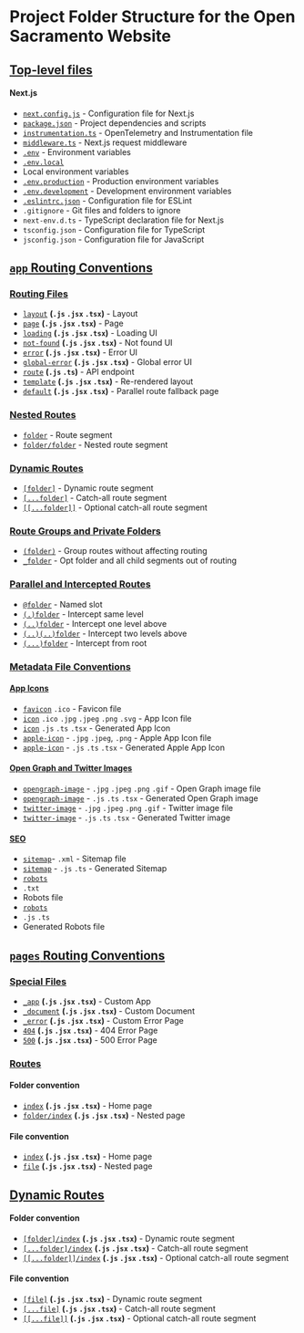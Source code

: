 # Project Folder Structure for the Open Sacramento Website

## [Top-level files](https://nextjs.org/docs/getting-started/project-structure#top-level-files)

#### Next.js
- [`next.config.js`](https://nextjs.org/docs/app/api-reference/next-config-js) - Configuration file for Next.js
- [`package.json`](https://nextjs.org/docs/getting-started/installation#manual-installation) - Project dependencies and scripts
- [`instrumentation.ts`](https://nextjs.org/docs/app/building-your-application/optimizing/instrumentation) - OpenTelemetry and Instrumentation file
- [`middleware.ts`](https://nextjs.org/docs/app/building-your-application/routing/middleware) - Next.js request middleware
- [`.env`](https://nextjs.org/docs/app/building-your-application/configuring/environment-variables) - Environment variables
- [`.env.local`](https://nextjs.org/docs/app/building-your-application/configuring/environment-variables)
- Local environment variables
- [`.env.production`](https://nextjs.org/docs/app/building-your-application/configuring/environment-variables) - Production environment variables
- [`.env.development`](https://nextjs.org/docs/app/building-your-application/configuring/environment-variables) - Development environment variables
- [`.eslintrc.json`](https://nextjs.org/docs/app/building-your-application/configuring/eslint) - Configuration file for ESLint
- `.gitignore` - Git files and folders to ignore
- `next-env.d.ts` - TypeScript declaration file for Next.js
- `tsconfig.json` - Configuration file for TypeScript
- `jsconfig.json` - Configuration file for JavaScript

## [`app` Routing Conventions](https://nextjs.org/docs/getting-started/project-structure#app-routing-conventions)

### [Routing Files](https://nextjs.org/docs/getting-started/project-structure#routing-files)

- [`layout`](https://nextjs.org/docs/app/api-reference/file-conventions/layout) **(`.js` `.jsx` `.tsx`)** - Layout
- [`page`](https://nextjs.org/docs/app/api-reference/file-conventions/page) **(`.js` `.jsx` `.tsx`)** - Page
- [`loading`](https://nextjs.org/docs/app/api-reference/file-conventions/loading) **(`.js` `.jsx` `.tsx`)** - Loading UI
- [`not-found`](https://nextjs.org/docs/app/api-reference/file-conventions/not-found) **(`.js` `.jsx` `.tsx`)** - Not found UI
- [`error`](https://nextjs.org/docs/app/api-reference/file-conventions/error) **(`.js` `.jsx` `.tsx`)** - Error UI
- [`global-error`](https://nextjs.org/docs/app/api-reference/file-conventions/error#global-errorjs) **(`.js` `.jsx` `.tsx`)** - Global error UI
- [`route`](https://nextjs.org/docs/app/api-reference/file-conventions/route) **(`.js` `.ts`)** - API endpoint
- [`template`](https://nextjs.org/docs/app/api-reference/file-conventions/template) **(`.js` `.jsx` `.tsx`)** - Re-rendered layout
- [`default`](https://nextjs.org/docs/app/api-reference/file-conventions/default) **(`.js` `.jsx` `.tsx`)** - Parallel route fallback page

### [Nested Routes](https://nextjs.org/docs/getting-started/project-structure#nested-routes)

- [`folder`](https://nextjs.org/docs/app/building-your-application/routing#route-segments) - Route segment
- [`folder/folder`](https://nextjs.org/docs/app/building-your-application/routing#nested-routes) - Nested route segment

### [Dynamic Routes](https://nextjs.org/docs/getting-started/project-structure#dynamic-routes)

- [`[folder]`](https://nextjs.org/docs/app/building-your-application/routing/dynamic-routes#convention) - Dynamic route segment
- [`[...folder]`](https://nextjs.org/docs/app/building-your-application/routing/dynamic-routes#catch-all-segments) - Catch-all route segment
- [`[[...folder]]`](https://nextjs.org/docs/app/building-your-application/routing/dynamic-routes#optional-catch-all-segments) - Optional catch-all route segment

### [Route Groups and Private Folders](https://nextjs.org/docs/getting-started/project-structure#route-groups-and-private-folders)

- [`(folder)`](https://nextjs.org/docs/app/building-your-application/routing/route-groups#convention) - Group routes without affecting routing
- [`_folder`](https://nextjs.org/docs/app/building-your-application/routing/colocation#private-folders) - Opt folder and all child segments out of routing

### [Parallel and Intercepted Routes](https://nextjs.org/docs/getting-started/project-structure#parallel-and-intercepted-routes)

- [`@folder`](https://nextjs.org/docs/app/building-your-application/routing/parallel-routes#convention) - Named slot
- [`(.)folder`](https://nextjs.org/docs/app/building-your-application/routing/intercepting-routes#convention) - Intercept same level
- [`(..)folder`](https://nextjs.org/docs/app/building-your-application/routing/intercepting-routes#convention) - Intercept one level above
- [`(..)(..)folder`](https://nextjs.org/docs/app/building-your-application/routing/intercepting-routes#convention) - Intercept two levels above
- [`(...)folder`](https://nextjs.org/docs/app/building-your-application/routing/intercepting-routes#convention) - Intercept from root

### [Metadata File Conventions](https://nextjs.org/docs/getting-started/project-structure#metadata-file-conventions)

#### [App Icons](https://nextjs.org/docs/getting-started/project-structure#app-icons)

- [`favicon`](https://nextjs.org/docs/app/api-reference/file-conventions/metadata/app-icons#favicon) `.ico` - Favicon file
- [`icon`](https://nextjs.org/docs/app/api-reference/file-conventions/metadata/app-icons#icon) `.ico` `.jpg` `.jpeg` `.png` `.svg` - App Icon file
- [`icon`](https://nextjs.org/docs/app/api-reference/file-conventions/metadata/app-icons#generate-icons-using-code-js-ts-tsx) `.js` `.ts` `.tsx` - Generated App Icon
- [`apple-icon`](https://nextjs.org/docs/app/api-reference/file-conventions/metadata/app-icons#apple-icon) - `.jpg` `.jpeg`, `.png` - Apple App Icon file
- [`apple-icon`](https://nextjs.org/docs/app/api-reference/file-conventions/metadata/app-icons#generate-icons-using-code-js-ts-tsx) - `.js` `.ts` `.tsx` - Generated Apple App Icon

#### [Open Graph and Twitter Images](https://nextjs.org/docs/getting-started/project-structure#open-graph-and-twitter-images)

- [`opengraph-image`](https://nextjs.org/docs/app/api-reference/file-conventions/metadata/opengraph-image#opengraph-image) - `.jpg` `.jpeg` `.png` `.gif` - Open Graph image file
- [`opengraph-image`](https://nextjs.org/docs/app/api-reference/file-conventions/metadata/opengraph-image#generate-images-using-code-js-ts-tsx) - `.js` `.ts` `.tsx` - Generated Open Graph image
- [`twitter-image`](https://nextjs.org/docs/app/api-reference/file-conventions/metadata/opengraph-image#twitter-image) - `.jpg` `.jpeg` `.png` `.gif` - Twitter image file
- [`twitter-image`](https://nextjs.org/docs/app/api-reference/file-conventions/metadata/opengraph-image#generate-images-using-code-js-ts-tsx) - `.js` `.ts` `.tsx` - Generated Twitter image

#### [SEO](https://nextjs.org/docs/getting-started/project-structure#seo)

- [`sitemap`](https://nextjs.org/docs/app/api-reference/file-conventions/metadata/sitemap#static-sitemapxml)- `.xml` - Sitemap file
- [`sitemap`](https://nextjs.org/docs/app/api-reference/file-conventions/metadata/sitemap#generate-a-sitemap) - `.js` `.ts` - Generated Sitemap
- [`robots`](https://nextjs.org/docs/app/api-reference/file-conventions/metadata/robots#static-robotstxt)
- `.txt`
- Robots file
- [`robots`](https://nextjs.org/docs/app/api-reference/file-conventions/metadata/robots#generate-a-robots-file)
- `.js` `.ts`
- Generated Robots file

## [`pages` Routing Conventions](https://nextjs.org/docs/getting-started/project-structure#pages-routing-conventions)

### [Special Files](https://nextjs.org/docs/getting-started/project-structure#special-files)

- [`_app`](https://nextjs.org/docs/pages/building-your-application/routing/custom-app) **(`.js` `.jsx` `.tsx`)** - Custom App
- [`_document`](https://nextjs.org/docs/pages/building-your-application/routing/custom-document) **(`.js` `.jsx` `.tsx`)** - Custom Document
- [`_error`](https://nextjs.org/docs/pages/building-your-application/routing/custom-error#more-advanced-error-page-customizing) **(`.js` `.jsx` `.tsx`)** - Custom Error Page
- [`404`](https://nextjs.org/docs/pages/building-your-application/routing/custom-error#404-page) **(`.js` `.jsx` `.tsx`)** - 404 Error Page
- [`500`](https://nextjs.org/docs/pages/building-your-application/routing/custom-error#500-page) **(`.js` `.jsx` `.tsx`)** - 500 Error Page

### [Routes](https://nextjs.org/docs/getting-started/project-structure#routes)

#### Folder convention
- [`index`](https://nextjs.org/docs/pages/building-your-application/routing/pages-and-layouts#index-routes) **(`.js` `.jsx` `.tsx`)** - Home page
- [`folder/index`](https://nextjs.org/docs/pages/building-your-application/routing/pages-and-layouts#index-routes) **(`.js` `.jsx` `.tsx`)** - Nested page

#### File convention

- [`index`](https://nextjs.org/docs/pages/building-your-application/routing/pages-and-layouts#index-routes) **(`.js` `.jsx` `.tsx`)** - Home page
- [`file`](https://nextjs.org/docs/pages/building-your-application/routing/pages-and-layouts) **(`.js` `.jsx` `.tsx`)** - Nested page

## [Dynamic Routes](https://nextjs.org/docs/getting-started/project-structure#dynamic-routes-1)

#### Folder convention

- [`[folder]/index`](https://nextjs.org/docs/pages/building-your-application/routing/dynamic-routes) **(`.js` `.jsx` `.tsx`)** - Dynamic route segment
- [`[...folder]/index`](https://nextjs.org/docs/pages/building-your-application/routing/dynamic-routes#catch-all-segments) **(`.js` `.jsx` `.tsx`)** - Catch-all route segment
- [`[[...folder]]/index`](https://nextjs.org/docs/pages/building-your-application/routing/dynamic-routes#optional-catch-all-segments) **(`.js` `.jsx` `.tsx`)** - Optional catch-all route segment

#### File convention

- [`[file]`](https://nextjs.org/docs/pages/building-your-application/routing/dynamic-routes) **(`.js` `.jsx` `.tsx`)** - Dynamic route segment
- [`[...file]`](https://nextjs.org/docs/pages/building-your-application/routing/dynamic-routes#catch-all-segments) **(`.js` `.jsx` `.tsx`)** - Catch-all route segment
- [`[[...file]]`](https://nextjs.org/docs/pages/building-your-application/routing/dynamic-routes#optional-catch-all-segments) **(`.js` `.jsx` `.tsx`)** - Optional catch-all route segment